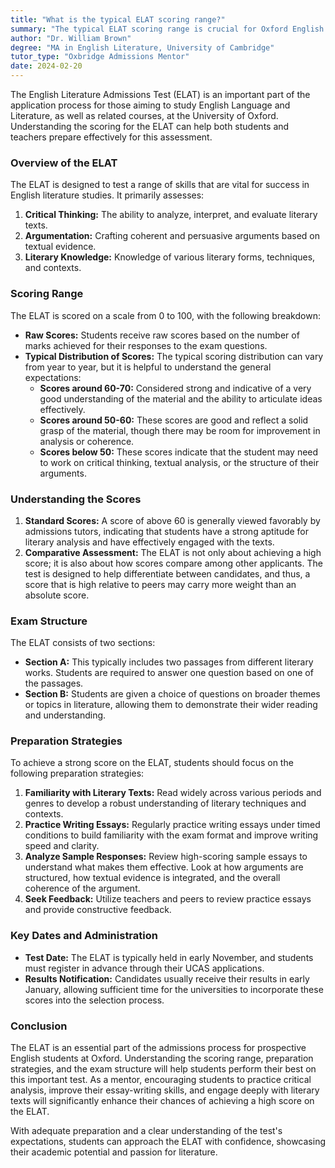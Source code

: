 ```yaml
---
title: "What is the typical ELAT scoring range?"
summary: "The typical ELAT scoring range is crucial for Oxford English Literature applicants to understand for effective preparation and assessment success."
author: "Dr. William Brown"
degree: "MA in English Literature, University of Cambridge"
tutor_type: "Oxbridge Admissions Mentor"
date: 2024-02-20
---
```


The English Literature Admissions Test (ELAT) is an important part of the application process for those aiming to study English Language and Literature, as well as related courses, at the University of Oxford. Understanding the scoring for the ELAT can help both students and teachers prepare effectively for this assessment. 

### Overview of the ELAT

The ELAT is designed to test a range of skills that are vital for success in English literature studies. It primarily assesses:

1. **Critical Thinking:** The ability to analyze, interpret, and evaluate literary texts.
2. **Argumentation:** Crafting coherent and persuasive arguments based on textual evidence.
3. **Literary Knowledge:** Knowledge of various literary forms, techniques, and contexts.

### Scoring Range

The ELAT is scored on a scale from 0 to 100, with the following breakdown:

- **Raw Scores:** Students receive raw scores based on the number of marks achieved for their responses to the exam questions.
- **Typical Distribution of Scores:** The typical scoring distribution can vary from year to year, but it is helpful to understand the general expectations:
  - **Scores around 60-70:** Considered strong and indicative of a very good understanding of the material and the ability to articulate ideas effectively.
  - **Scores around 50-60:** These scores are good and reflect a solid grasp of the material, though there may be room for improvement in analysis or coherence.
  - **Scores below 50:** These scores indicate that the student may need to work on critical thinking, textual analysis, or the structure of their arguments.

### Understanding the Scores

1. **Standard Scores:** A score of above 60 is generally viewed favorably by admissions tutors, indicating that students have a strong aptitude for literary analysis and have effectively engaged with the texts.
2. **Comparative Assessment:** The ELAT is not only about achieving a high score; it is also about how scores compare among other applicants. The test is designed to help differentiate between candidates, and thus, a score that is high relative to peers may carry more weight than an absolute score.

### Exam Structure

The ELAT consists of two sections:

- **Section A:** This typically includes two passages from different literary works. Students are required to answer one question based on one of the passages.
- **Section B:** Students are given a choice of questions on broader themes or topics in literature, allowing them to demonstrate their wider reading and understanding.

### Preparation Strategies

To achieve a strong score on the ELAT, students should focus on the following preparation strategies:

1. **Familiarity with Literary Texts:** Read widely across various periods and genres to develop a robust understanding of literary techniques and contexts.
2. **Practice Writing Essays:** Regularly practice writing essays under timed conditions to build familiarity with the exam format and improve writing speed and clarity.
3. **Analyze Sample Responses:** Review high-scoring sample essays to understand what makes them effective. Look at how arguments are structured, how textual evidence is integrated, and the overall coherence of the argument.
4. **Seek Feedback:** Utilize teachers and peers to review practice essays and provide constructive feedback.

### Key Dates and Administration

- **Test Date:** The ELAT is typically held in early November, and students must register in advance through their UCAS applications.
- **Results Notification:** Candidates usually receive their results in early January, allowing sufficient time for the universities to incorporate these scores into the selection process.

### Conclusion

The ELAT is an essential part of the admissions process for prospective English students at Oxford. Understanding the scoring range, preparation strategies, and the exam structure will help students perform their best on this important test. As a mentor, encouraging students to practice critical analysis, improve their essay-writing skills, and engage deeply with literary texts will significantly enhance their chances of achieving a high score on the ELAT. 

With adequate preparation and a clear understanding of the test's expectations, students can approach the ELAT with confidence, showcasing their academic potential and passion for literature.
    